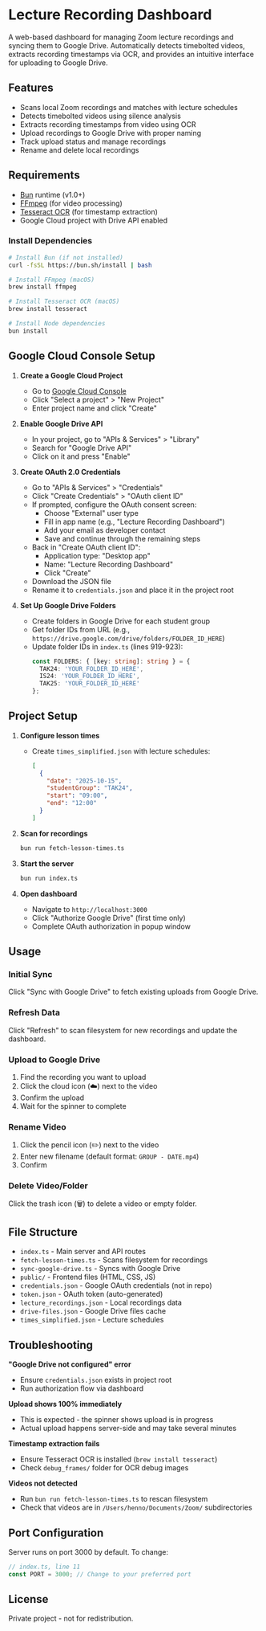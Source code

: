 # Lecture Recording Dashboard

A web-based dashboard for managing Zoom lecture recordings and syncing them to Google Drive. Automatically detects timebolted videos, extracts recording timestamps via OCR, and provides an intuitive interface for uploading to Google Drive.

## Features

- Scans local Zoom recordings and matches with lecture schedules
- Detects timebolted videos using silence analysis
- Extracts recording timestamps from video using OCR
- Upload recordings to Google Drive with proper naming
- Track upload status and manage recordings
- Rename and delete local recordings

## Requirements

- [Bun](https://bun.sh/) runtime (v1.0+)
- [FFmpeg](https://ffmpeg.org/) (for video processing)
- [Tesseract OCR](https://github.com/tesseract-ocr/tesseract) (for timestamp extraction)
- Google Cloud project with Drive API enabled

### Install Dependencies

```bash
# Install Bun (if not installed)
curl -fsSL https://bun.sh/install | bash

# Install FFmpeg (macOS)
brew install ffmpeg

# Install Tesseract OCR (macOS)
brew install tesseract

# Install Node dependencies
bun install
```

## Google Cloud Console Setup

1. **Create a Google Cloud Project**
   - Go to [Google Cloud Console](https://console.cloud.google.com/)
   - Click "Select a project" > "New Project"
   - Enter project name and click "Create"

2. **Enable Google Drive API**
   - In your project, go to "APIs & Services" > "Library"
   - Search for "Google Drive API"
   - Click on it and press "Enable"

3. **Create OAuth 2.0 Credentials**
   - Go to "APIs & Services" > "Credentials"
   - Click "Create Credentials" > "OAuth client ID"
   - If prompted, configure the OAuth consent screen:
     - Choose "External" user type
     - Fill in app name (e.g., "Lecture Recording Dashboard")
     - Add your email as developer contact
     - Save and continue through the remaining steps
   - Back in "Create OAuth client ID":
     - Application type: "Desktop app"
     - Name: "Lecture Recording Dashboard"
     - Click "Create"
   - Download the JSON file
   - Rename it to `credentials.json` and place it in the project root

4. **Set Up Google Drive Folders**
   - Create folders in Google Drive for each student group
   - Get folder IDs from URL (e.g., `https://drive.google.com/drive/folders/FOLDER_ID_HERE`)
   - Update folder IDs in `index.ts` (lines 919-923):
     ```typescript
     const FOLDERS: { [key: string]: string } = {
       TAK24: 'YOUR_FOLDER_ID_HERE',
       IS24: 'YOUR_FOLDER_ID_HERE',
       TAK25: 'YOUR_FOLDER_ID_HERE'
     };
     ```

## Project Setup

1. **Configure lesson times**
   - Create `times_simplified.json` with lecture schedules:
     ```json
     [
       {
         "date": "2025-10-15",
         "studentGroup": "TAK24",
         "start": "09:00",
         "end": "12:00"
       }
     ]
     ```

2. **Scan for recordings**
   ```bash
   bun run fetch-lesson-times.ts
   ```

3. **Start the server**
   ```bash
   bun run index.ts
   ```

4. **Open dashboard**
   - Navigate to `http://localhost:3000`
   - Click "Authorize Google Drive" (first time only)
   - Complete OAuth authorization in popup window

## Usage

### Initial Sync
Click "Sync with Google Drive" to fetch existing uploads from Google Drive.

### Refresh Data
Click "Refresh" to scan filesystem for new recordings and update the dashboard.

### Upload to Google Drive
1. Find the recording you want to upload
2. Click the cloud icon (☁️) next to the video
3. Confirm the upload
4. Wait for the spinner to complete

### Rename Video
1. Click the pencil icon (✏️) next to the video
2. Enter new filename (default format: `GROUP - DATE.mp4`)
3. Confirm

### Delete Video/Folder
Click the trash icon (🗑️) to delete a video or empty folder.

## File Structure

- `index.ts` - Main server and API routes
- `fetch-lesson-times.ts` - Scans filesystem for recordings
- `sync-google-drive.ts` - Syncs with Google Drive
- `public/` - Frontend files (HTML, CSS, JS)
- `credentials.json` - Google OAuth credentials (not in repo)
- `token.json` - OAuth token (auto-generated)
- `lecture_recordings.json` - Local recordings data
- `drive-files.json` - Google Drive files cache
- `times_simplified.json` - Lecture schedules

## Troubleshooting

**"Google Drive not configured" error**
- Ensure `credentials.json` exists in project root
- Run authorization flow via dashboard

**Upload shows 100% immediately**
- This is expected - the spinner shows upload is in progress
- Actual upload happens server-side and may take several minutes

**Timestamp extraction fails**
- Ensure Tesseract OCR is installed (`brew install tesseract`)
- Check `debug_frames/` folder for OCR debug images

**Videos not detected**
- Run `bun run fetch-lesson-times.ts` to rescan filesystem
- Check that videos are in `/Users/henno/Documents/Zoom/` subdirectories

## Port Configuration

Server runs on port 3000 by default. To change:
```typescript
// index.ts, line 11
const PORT = 3000; // Change to your preferred port
```

## License

Private project - not for redistribution.
